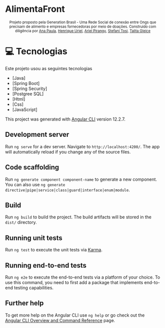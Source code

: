 # AlimentaFront

<div align="center">
  <sub> Projeto proposto pela Generation Brasil - Uma Rede Social de conexão entre Ongs que precisam de alimento e empresas fornecedoras por meio de doações.
Construido com  diligência por 
<a href="https://github.com/AnaPaulaSouzaDias">Ana Paula</a>,
<a href="https://github.com/HenriqueUriel">Henrique Uriel</a>,
<a href="https://github.com/pirangy">Ariel Pirangy</a>,
<a href="https://github.com/stefanitosi2">Stefani Tosi</a>,
<a href="https://github.com/talita032">Talita Gleice</a>
  </sub>
</div>

# :computer: Tecnologias
Este projeto usou as seguintes tecnologias

* [Java]   
* [Spring Boot]   
* [Spring Security]   
* [Postgree SQL]  
* [Html]   
* [Css]   
* [JavaScript] 

This project was generated with [Angular CLI](https://github.com/angular/angular-cli) version 12.2.7.

## Development server

Run `ng serve` for a dev server. Navigate to `http://localhost:4200/`. The app will automatically reload if you change any of the source files.

## Code scaffolding

Run `ng generate component component-name` to generate a new component. You can also use `ng generate directive|pipe|service|class|guard|interface|enum|module`.

## Build

Run `ng build` to build the project. The build artifacts will be stored in the `dist/` directory.

## Running unit tests

Run `ng test` to execute the unit tests via [Karma](https://karma-runner.github.io).

## Running end-to-end tests

Run `ng e2e` to execute the end-to-end tests via a platform of your choice. To use this command, you need to first add a package that implements end-to-end testing capabilities.

## Further help

To get more help on the Angular CLI use `ng help` or go check out the [Angular CLI Overview and Command Reference](https://angular.io/cli) page.
